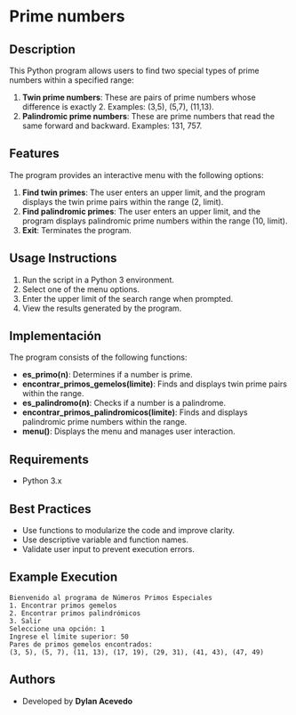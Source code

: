 # Prime numbers 

## Description

This Python program allows users to find two special types of prime numbers within a specified range:

1. **Twin prime numbers**: These are pairs of prime numbers whose difference is exactly 2. Examples: (3,5), (5,7), (11,13).
2. **Palindromic prime numbers**: These are prime numbers that read the same forward and backward. Examples: 131, 757.

## Features

The program provides an interactive menu with the following options:

1. **Find twin primes**: The user enters an upper limit, and the program displays the twin prime pairs within the range (2, limit).
2. **Find palindromic primes**: The user enters an upper limit, and the program displays palindromic prime numbers within the range (10, limit).
3. **Exit**: Terminates the program.

## Usage Instructions

1. Run the script in a Python 3 environment.
2. Select one of the menu options.
3. Enter the upper limit of the search range when prompted.
4. View the results generated by the program.

## Implementación

The program consists of the following functions:

- **es\_primo(n)**: Determines if a number is prime.
- **encontrar\_primos\_gemelos(limite)**: Finds and displays twin prime pairs within the range.
- **es\_palindromo(n)**: Checks if a number is a palindrome.
- **encontrar\_primos\_palindromicos(limite)**: Finds and displays palindromic prime numbers within the range.
- **menu()**: Displays the menu and manages user interaction.

## Requirements

- Python 3.x

## Best Practices

- Use functions to modularize the code and improve clarity.
- Use descriptive variable and function names.
- Validate user input to prevent execution errors.

## Example Execution

```
Bienvenido al programa de Números Primos Especiales
1. Encontrar primos gemelos
2. Encontrar primos palindrómicos
3. Salir
Seleccione una opción: 1
Ingrese el límite superior: 50
Pares de primos gemelos encontrados:
(3, 5), (5, 7), (11, 13), (17, 19), (29, 31), (41, 43), (47, 49)
```

## Authors

- Developed by **Dylan Acevedo**

